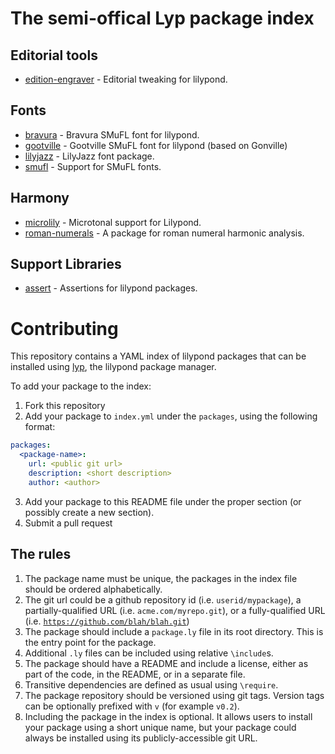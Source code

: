 # The semi-offical Lyp package index

## Editorial tools

* [edition-engraver](https://github.com/noteflakes/lyp-edition-engraver) - Editorial tweaking for lilypond.

## Fonts

* [bravura](https://github.com/noteflakes/lyp-bravura) - Bravura SMuFL font for lilypond.
* [gootville](https://github.com/noteflakes/lyp-gootville) - Gootville SMuFL font for lilypond (based on Gonville)
* [lilyjazz](https://github.com/noteflakes/lyp-lilyjazz) - LilyJazz font package.
* [smufl](https://github.com/noteflakes/lyp-smufl) - Support for SMuFL fonts.

## Harmony

* [microlily](https://github.com/noteflakes/lyp-microlily) - Microtonal support for Lilypond.
* [roman-numerals](https://github.com/noteflakes/lyp-roman-numerals) - A package for roman numeral harmonic analysis.

## Support Libraries

* [assert](https://github.com/noteflakes/lyp-assert) - Assertions for lilypond packages.

# Contributing

This repository contains a YAML index of lilypond packages that can be installed using [lyp](https://github.com/noteflakes/lyp), the lilypond package manager.

To add your package to the index:

1. Fork this repository
2. Add your package to <code>index.yml</code> under the <code>packages</code>, using the following format:

```yaml
packages:
  <package-name>:
    url: <public git url>
    description: <short description>
    author: <author>
```

3. Add your package to this README file under the proper section (or possibly create a new section).
4. Submit a pull request

## The rules

1. The package name must be unique, the packages in the index file should be ordered alphabetically.
2. The git url could be a github repository id (i.e. <code>userid/mypackage</code>), a partially-qualified URL (i.e. <code>acme.com/myrepo.git</code>), or a fully-qualified URL (i.e. <code>https://github.com/blah/blah.git</code>)
2. The package should include a <code>package.ly</code> file in its root directory. This is the entry point for the package.
3. Additional <code>.ly</code> files can be included using relative <code>\include</code>s.
4. The package should have a README and include a license, either as part of the code, in the README, or in a separate file.
5. Transitive dependencies are defined as usual using <code>\require</code>.
6. The package repository should be versioned using git tags. Version tags can be optionally prefixed with <code>v</code> (for example <code>v0.2</code>).
7. Including the package in the index is optional. It allows users to install your package using a short unique name, but your package could always be installed using its publicly-accessible git URL.
